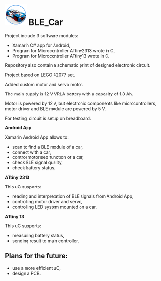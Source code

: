 # <img src="icon.png" width="70" height="68" /> BLE_Car

Project include 3 software modules:
- Xamarin C# app for Android,
- Program for Microcontroller ATtiny2313 wrote in C,
- Program for Microcontroller ATtiny13 wrote in C.

Repository also contain a schematic print of designed electronic circuit.

Project based on LEGO 42077 set.

Added custom motor and servo motor.

The main supply is 12 V VRLA battery with a capacity of 1.3 Ah.

Motor is powered by 12 V, but electronic components like microcontrollers, motor driver and BLE module are powered by 5 V.

For testing, circuit is setup on breadboard.


**Android App**

Xamarin Android App allows to:
- scan to find a BLE module of a car,
- connect with a car,
- control motorised function of a car,
- check BLE signal quality,
- check battery status. 


**ATtiny 2313**

This uC supports:
- reading and interpretation of BLE signals from Android App,
- controlling motor driver and servo,
- controlling LED system mounted on a car.


**ATtiny 13**

This uC supports:
- measuring battery status,
- sending result to main controller.




## Plans for the future:
- use a more efficient uC,
- design a PCB. 
